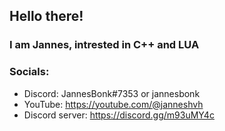 ## Hello there!
### I am Jannes, intrested in C++ and LUA
### Socials:
- Discord: JannesBonk#7353 or jannesbonk
- YouTube: https://youtube.com/@janneshvh
- Discord server: https://discord.gg/m93uMY4c
